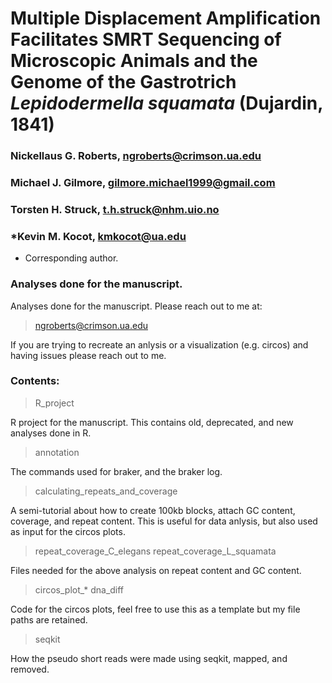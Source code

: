 # Multiple Displacement Amplification Facilitates SMRT Sequencing of Microscopic Animals and the Genome of the Gastrotrich *Lepidodermella squamata* (Dujardin, 1841)
### Nickellaus G. Roberts, ngroberts@crimson.ua.edu
### Michael J. Gilmore, gilmore.michael1999@gmail.com
### Torsten H. Struck, t.h.struck@nhm.uio.no
### *Kevin M. Kocot, kmkocot@ua.edu

* Corresponding author.

### Analyses done for the manuscript.

Analyses done for the manuscript. Please reach out to me at:

> ngroberts@crimson.ua.edu

If you are trying to recreate an anlysis or a visualization (e.g. circos) and having issues please reach out to me.

### Contents:

> R_project

R project for the manuscript. This contains old, deprecated, and new analyses done in R. 

> annotation

The commands used for braker, and the braker log.

> calculating_repeats_and_coverage 

A semi-tutorial about how to create 100kb blocks, attach GC content, coverage, and repeat content. This is useful for data anlysis, but also used as input for the circos plots.

>repeat_coverage_C_elegans
>repeat_coverage_L_squamata

Files needed for the above analysis on repeat content and GC content. 

>circos_plot_*
>dna_diff

Code for the circos plots, feel free to use this as a template but my file paths are retained.

>seqkit

How the pseudo short reads were made using seqkit, mapped, and removed. 


